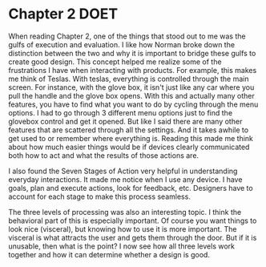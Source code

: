 # Chapter 2 DOET

When reading Chapter 2, one of the things that stood out to me was the gulfs of execution and evaluation. I like how Norman broke down the distinction between the two and why it is important to bridge these gulfs to create good design. This concept helped me realize some of the frustrations I have when interacting with products. For example, this makes me think of Teslas. With teslas, everything is controlled through the main screen. For instance, with the glove box, it isn't just like any car where you pull the handle and the glove box opens. With this and actually many other features, you have to find what you want to do by cycling through the menu options. I had to go through 3 different menu options just to find the glovebox control and get it opened. But like I said there are many other features that are scattered through all the settings. And it takes awhile to get used to or remember where everything is. Reading this made me think about how much easier things would be if devices clearly communicated both how to act and what the results of those actions are.

I also found the Seven Stages of Action very helpful in understanding everyday interactions. It made me notice when I use any device. I have goals, plan and execute actions, look for feedback, etc. Designers have to account for each stage to make this process seamless.

The three levels of processing was also an interesting topic. I think the behavioral part of this is especially important. Of course you want things to look nice (visceral), but knowing how to use it is more important. The visceral is what attracts the user and gets them through the door. But if it is unusable, then what is the point? I now see how all three levels work together and how it can determine whether a design is good.
